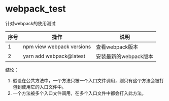# webpack_test

针对webpack的使用测试

| 序号 | 操作 | 说明 |
|-----|------|----|
| 1 | npm view webpack versions | 查看webpack版本 |
| 2 | yarn add webpack@latest | 安装最新的webpack版本 |

结论：

1. 假设在公共方法中，一个方法只被一个入口文件调用，则只有这个方法会被打包到使用它的入口文件中。
2. 一个方法被多个入口文件调用，在多个入口文件中都会打入此方法。

